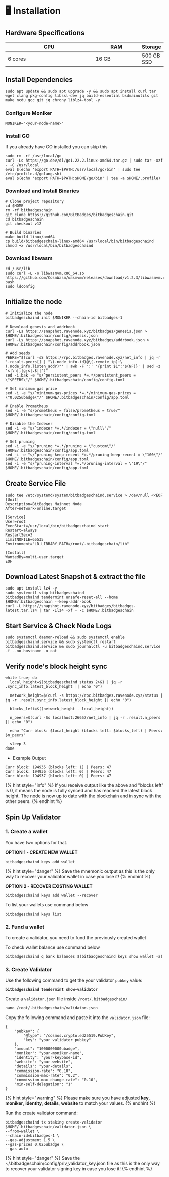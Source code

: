 # 🖥️ Installation

## **Hardware Specifications**

<table><thead><tr><th width="320">CPU</th><th width="156">RAM</th><th>Storage</th></tr></thead><tbody><tr><td>6 cores</td><td>16 GB</td><td>500 GB SSD</td></tr></tbody></table>

## Install Dependencies <a href="#install-dependencies" id="install-dependencies"></a>

```
sudo apt update && sudo apt upgrade -y && sudo apt install curl tar wget clang pkg-config libssl-dev jq build-essential bsdmainutils git make ncdu gcc git jq chrony liblz4-tool -y
```

### Configure Moniker

```
MONIKER="<your-node-name>"
```

### Install GO

If you already have GO installed you can skip this

```
sudo rm -rf /usr/local/go
curl -Ls https://go.dev/dl/go1.22.2.linux-amd64.tar.gz | sudo tar -xzf - -C /usr/local
eval $(echo 'export PATH=$PATH:/usr/local/go/bin' | sudo tee /etc/profile.d/golang.sh)
eval $(echo 'export PATH=$PATH:$HOME/go/bin' | tee -a $HOME/.profile)
```

### Download and Install Binaries

```
# Clone project repository
cd $HOME
rm -rf bitbadgeschain
git clone https://github.com/BitBadges/bitbadgeschain.git
cd bitbadgeschain
git checkout v12

# Build binaries
make build-linux/amd64
cp build/bitbadgeschain-linux-amd64 /usr/local/bin/bitbadgeschaind
chmod +x /usr/local/bin/bitbadgeschaind
```

### Download libwasm

```
cd /usr/lib
sudo curl -L -o libwasmvm.x86_64.so https://github.com/CosmWasm/wasmvm/releases/download/v1.2.3/libwasmvm.x86_64.so
bash
sudo ldconfig
```

## Initialize the node

```
# Initialize the node
bitbadgeschaind init $MONIKER --chain-id bitbadges-1

# Download genesis and addrbook
curl -Ls https://snapshot.ravenode.xyz/bitbadges/genesis.json > $HOME/.bitbadgeschain/config/genesis.json
curl -Ls https://snapshot.ravenode.xyz/bitbadges/addrbook.json > $HOME/.bitbadgeschain/config/addrbook.json

# Add seeds
PEERS="$(curl -sS https://rpc.bitbadges.ravenode.xyz/net_info | jq -r '.result.peers[] | "\(.node_info.id)@\(.remote_ip):\(.node_info.listen_addr)"' | awk -F ':' '{print $1":"$(NF)}' | sed -z 's|\n|,|g;s|.$||')"
sed -i.bak -e "s/^persistent_peers *=.*/persistent_peers = \"$PEERS\"/" $HOME/.bitbadgeschain/config/config.toml

# Set minimum gas price
sed -i -e "s/^minimum-gas-prices *=.*/minimum-gas-prices = \"0.025ubadge\"/" $HOME/.bitbadgeschain/config/app.toml

# Enable Prometheus
sed -i -e "s/prometheus = false/prometheus = true/" $HOME/.bitbadgeschain/config/config.toml

# Disable the Indexer
sed -i -e "s/^indexer *=.*/indexer = \"null\"/" $HOME/.bitbadgeschain/config/config.toml

# Set pruning
sed -i -e "s/^pruning *=.*/pruning = \"custom\"/" $HOME/.bitbadgeschain/config/app.toml 
sed -i -e "s/^pruning-keep-recent *=.*/pruning-keep-recent = \"100\"/" $HOME/.bitbadgeschain/config/app.toml
sed -i -e "s/^pruning-interval *=.*/pruning-interval = \"19\"/" $HOME/.bitbadgeschain/config/app.toml
```

## Create Service File

```
sudo tee /etc/systemd/system/bitbadgeschaind.service > /dev/null <<EOF
[Unit]
Description=BitBadges Mainnet Node
After=network-online.target

[Service]
User=root
ExecStart=/usr/local/bin/bitbadgeschaind start
Restart=always
RestartSec=3
LimitNOFILE=65535
Environment="LD_LIBRARY_PATH=/root/.bitbadgeschain/lib"

[Install]
WantedBy=multi-user.target
EOF
```

## Download Latest Snapshot & extract the file

```
sudo apt install lz4 -y
sudo systemctl stop bitbadgeschaind
bitbadgeschaind tendermint unsafe-reset-all --home $HOME/.bitbadgeschain --keep-addr-book
curl -L https://snapshot.ravenode.xyz/bitbadges/bitbadges-latest.tar.lz4 | tar -Ilz4 -xf - -C $HOME/.bitbadgeschain
```

## Start Service & Check Node Logs

```
sudo systemctl daemon-reload && sudo systemctl enable bitbadgeschaind.service && sudo systemctl restart bitbadgeschaind.service && sudo journalctl -u bitbadgeschaind.service -f --no-hostname -o cat
```

## Verify node's block height sync

```
while true; do
  local_height=$(bitbadgeschaind status 2>&1 | jq -r .sync_info.latest_block_height || echo "0")

  network_height=$(curl -s https://rpc.bitbadges.ravenode.xyz/status | jq -r .result.sync_info.latest_block_height || echo "0")

  blocks_left=$((network_height - local_height))

  n_peers=$(curl -Ss localhost:26657/net_info | jq -r .result.n_peers || echo "0")

  echo "Curr block: $local_height (blocks left: $blocks_left) | Peers: $n_peers"

  sleep 3
done
```

* Example Output

```
Curr block: 194935 (blocks left: 1) | Peers: 47
Curr block: 194936 (blocks left: 0) | Peers: 47
Curr block: 194937 (blocks left: 0) | Peers: 47
```

{% hint style="info" %}
If you receive output like the above and "blocks left" is 0, it means the node is fully synced and has reached the latest block height. The node is now up to date with the blockchain and in sync with the other peers.
{% endhint %}

## Spin Up Validator

### 1. Create a wallet

You have two options for that.

**OPTION 1 - CREATE NEW WALLET**

```
bitbadgeschaind keys add wallet
```

{% hint style="danger" %}
Save the mnemonic output as this is the only way to recover your validator wallet in case you lose it!
{% endhint %}

**OPTION 2 - RECOVER EXISTING WALLET**

```
bitbadgeschaind keys add wallet --recover
```

To list your wallets use command below

```
bitbadgeschaind keys list
```

### 2. Fund a wallet

To create a validator, you need to fund the previously created wallet

To check wallet balance use command below

```
bitbadgeschaind q bank balances $(bitbadgeschaind keys show wallet -a)
```

### 3.  Create Validator

Use the following command to get the your validator `pubkey` value:

<pre><code><strong>bitbadgeschaind tendermint show-validator
</strong></code></pre>

Create a `validator.json` file inside `/root/.bitbadgeschain/`

```
nano /root/.bitbadgeschain/validator.json
```

Copy the following command and paste it into the `validator.json` file:

```
{
    "pubkey": {
        "@type": "/cosmos.crypto.ed25519.PubKey",
        "key": "your_validator_pubkey"
    },
    "amount": "1000000000ubadge",
    "moniker": "your-moniker-name",
    "identity": "your-keybase-id",
    "website": "your-website",
    "details": "your-details",
    "commission-rate": "0.10",
    "commission-max-rate": "0.2",
    "commission-max-change-rate": "0.10",
    "min-self-delegation": "1"
}
```

{% hint style="warning" %}
Please make sure you have adjusted **key,** **moniker**, **identity**, **details**, **website** to match your values.
{% endhint %}

Run the create validator command:

```
bitbadgeschaind tx staking create-validator $HOME/.bitbadgeschain/validator.json \
--from=wallet \
--chain-id=bitbadges-1 \
--gas-adjustment 1.5 \
--gas-prices 0.025ubadge \
--gas auto
```

{% hint style="danger" %}
Save the \~/.bitbadgeschain/config/priv\_validator\_key.json file as this is the only way to recover your validator signing key in case you lose it!
{% endhint %}
